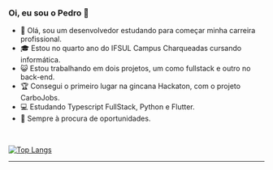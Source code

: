 ### Oi, eu sou o Pedro 👋

- 🔭 Olá, sou um desenvolvedor estudando para começar minha carreira profissional.
- 🎓 Estou no quarto ano do IFSUL Campus Charqueadas cursando informática.
- 😺 Estou trabalhando em dois projetos, um como fullstack e outro no back-end.
- 🏆 Consegui o primeiro lugar na gincana Hackaton, com o projeto CarboJobs.
- 💻 Estudando Typescript FullStack, Python e Flutter.
- 🚀 Sempre à procura de oportunidades.
<br>

[![Top Langs](https://github-readme-stats.vercel.app/api/top-langs/?username=pedrosouza458&layout=compact&theme=dracula&include_all_commits=true&langs_count=8)](https://github.com/pedrosouza458)



---
